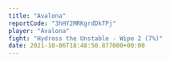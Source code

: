 ```yaml
---
title: "Avalona"
reportCode: "3hHY2MRKgrdDkTPj"
player: "Avalona"
fight: "Hydross the Unstable - Wipe 2 (7%)"
date: 2021-10-06T18:48:50.877000+00:00
---
```

